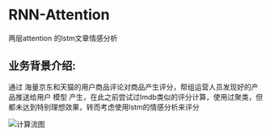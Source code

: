 # RNN-Attention
两层attention 的lstm文章情感分析
 
## 业务背景介绍:  
通过 海量京东和天猫的用户商品评论对商品产生评分，帮组运营人员发现好的产品推送给用户
模型 产生，在此之前尝试过Imdb类似的评分计算，使用过聚类，但都未达到特别理想效果，转而考虑使用lstm的情感分析来评分

![计算流图](https://github.com/rebornfly/RNN-Attention/blob/master/img/graph.png)

